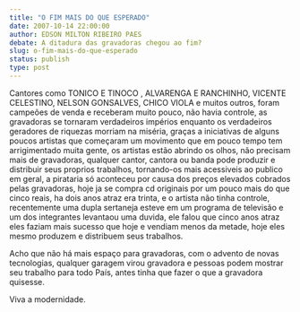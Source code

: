 ```yaml
---
title: "O FIM MAIS DO QUE ESPERADO"
date: 2007-10-14 22:00:00
author: EDSON MILTON RIBEIRO PAES
debate: A ditadura das gravadoras chegou ao fim?
slug: o-fim-mais-do-que-esperado
status: publish 
type: post
---
```


Cantores como TONICO E TINOCO , ALVARENGA E RANCHINHO, VICENTE CELESTINO, NELSON GONSALVES, CHICO VIOLA e muitos outros, foram campeões de venda e receberam muito pouco, não havia controle, as gravadoras se tornaram verdadeiros impérios enquanto os verdadeiros geradores de riquezas morriam na miséria, graças a iniciativas de alguns poucos artistas que começaram um movimento que em pouco tempo tem arrigimentado muita gente, os artistas estão abrindo os olhos, não precisam mais de gravadoras, qualquer cantor, cantora ou banda pode produzir e distribuir seus proprios trabalhos, tornando-os mais acessiveis ao publico em geral, a pirataria só aconteceu por causa dos preços elevados cobrados pelas gravadoras, hoje ja se compra cd originais por um pouco mais do que cinco reais, ha dois anos atraz era trinta, e o artista não tinha controle, recentemente uma dupla sertaneja esteve em um programa de televisão e um dos integrantes levantaou uma duvida, ele falou que cinco anos atraz eles faziam mais sucesso que hoje e vendiam menos da metade, hoje eles mesmo produzem e distribuem seus trabalhos.  

Acho que não há mais espaço para gravadoras, com o advento de novas tecnologias, qualquer garagem virou gravadora e pessoas podem mostrar seu trabalho para todo País, antes tinha que fazer o que a gravadora quisesse.  

Viva a modernidade.
